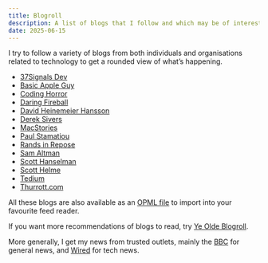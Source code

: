 ```yaml
---
title: Blogroll
description: A list of blogs that I follow and which may be of interest.
date: 2025-06-15
---
```


I try to follow a variety of blogs from both individuals and organisations related to technology to get a rounded view of what’s happening.

* [37Signals Dev](https://dev.37signals.com)
* [Basic Apple Guy](https://www.basicappleguy.com/basicappleblog?format=rss)
* [Coding Horror](https://blog.codinghorror.com)
* [Daring Fireball](https://daringfireball.net)
* [David Heinemeier Hansson](https://world.hey.com/dhh)
* [Derek Sivers](https://sive.rs/blog)
* [MacStories](https://www.macstories.net)
* [Paul Stamatiou](https://paulstamatiou.com)
* [Rands in Repose](https://randsinrepose.com)
* [Sam Altman](https://blog.samaltman.com)
* [Scott Hanselman](https://www.hanselman.com/blog/)
* [Scott Helme](https://scotthelme.co.uk)
* [Tedium](https://tedium.co)
* [Thurrott.com](https://www.thurrott.com)

All these blogs are also available as an [OPML file](/blogroll/rubenarakelyan.opml) to import into your favourite feed reader.

If you want more recommendations of blogs to read, try [Ye Olde Blogroll](https://blogroll.org).

More generally, I get my news from trusted outlets, mainly the [BBC](https://www.bbc.co.uk/news) for general news, and [Wired](https://www.wired.com) for tech news.
